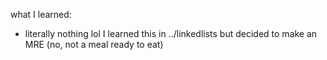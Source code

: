 what I learned:<br />
 - literally nothing lol I learned this in ../linkedlists but decided to make an MRE
 (no, not a meal ready to eat)